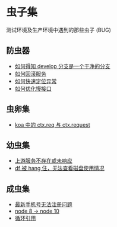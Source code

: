 # 虫子集

测试环境及生产环境中遇到的那些虫子 (BUG)

## 防虫器

+ [如何得知 develop 分支是一个干净的分支]()
+ [如何回滚服务]()
+ [如何快速定位异常]()
+ [如何优化慢接口]()

## 虫卵集

+ [koa 中的 ctx.req 与 ctx.request]()

## 幼虫集

+ [上游服务不存在或未响应](./upstream.md)
+ [df 被 hang 住，无法查看磁盘使用情况](./df-hang.md)

## 成虫集

+ [最新手机号无法注册问题]()
+ [node 8 -> node 10]()
+ [循环引用]()
